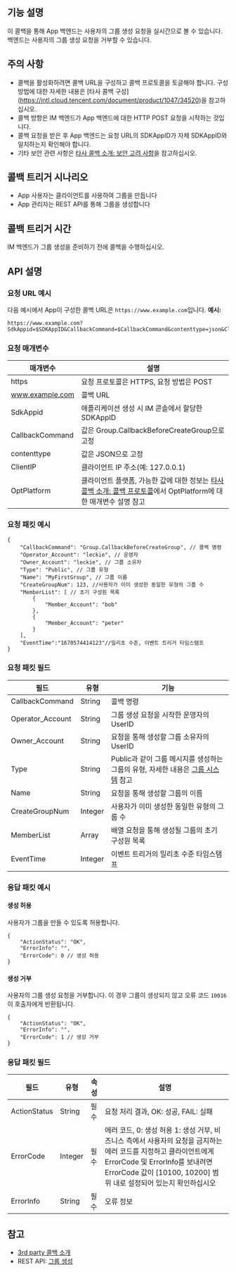 ## 기능 설명

이 콜백을 통해 App 백엔드는 사용자의 그룹 생성 요청을 실시간으로 볼 수 있습니다. 백엔드는 사용자의 그룹 생성 요청을 거부할 수 있습니다.

## 주의 사항

- 콜백을 활성화하려면 콜백 URL을 구성하고 콜백 프로토콜을 토글해야 합니다. 구성 방법에 대한 자세한 내용은 [타사 콜백 구성] (https://intl.cloud.tencent.com/document/product/1047/34520)을 참고하십시오.
- 콜백 방향은 IM 백엔드가 App 백엔드에 대한 HTTP POST 요청을 시작하는 것입니다.
- 콜백 요청을 받은 후 App 백엔드는 요청 URL의 SDKAppID가 자체 SDKAppID와 일치하는지 확인해야 합니다.
- 기타 보안 관련 사항은 [타사 콜백 소개: 보안 고려 사항](https://intl.cloud.tencent.com/document/product/1047/34354)을 참고하십시오.

## 콜백 트리거 시나리오

- App 사용자는 클라이언트를 사용하여 그룹을 만듭니다
- App 관리자는 REST API를 통해 그룹을 생성합니다

## 콜백 트리거 시간

IM 백엔드가 그룹 생성을 준비하기 전에 콜백을 수행하십시오.

## API 설명

### 요청 URL 예시

다음 예시에서 App이 구성한 콜백 URL은 `https://www.example.com`입니다.
**예시:**

```
https://www.example.com?SdkAppid=$SDKAppID&CallbackCommand=$CallbackCommand&contenttype=json&ClientIP=$ClientIP&OptPlatform=$OptPlatform
```

### 요청 매개변수

| 매개변수     | 설명 |
| --- | --- |
| https | 요청 프로토콜은 HTTPS, 요청 방법은 POST |
| www.example.com | 콜백 URL |
| SdkAppid | 애플리케이션 생성 시 IM 콘솔에서 할당한 SDKAppID |
| CallbackCommand | 값은 Group.CallbackBeforeCreateGroup으로 고정 |
| contenttype | 값은 JSON으로 고정 |
| ClientIP | 클라이언트 IP 주소(예: 127.0.0.1) |
| OptPlatform | 클라이언트 플랫폼, 가능한 값에 대한 정보는 [타사 콜백 소개: 콜백 프로토콜](https://intl.cloud.tencent.com/document/product/1047/34354)에서 OptPlatform에 대한 매개변수 설명 참고 |

### 요청 패킷 예시

```
{
    "CallbackCommand": "Group.CallbackBeforeCreateGroup", // 콜백 명령
    "Operator_Account": "leckie", // 운영자
    "Owner_Account": "leckie", // 그룹 소유자
    "Type": "Public", // 그룹 유형
    "Name": "MyFirstGroup", // 그룹 이름
    "CreateGroupNum": 123, //사용자가 이미 생성한 동일한 유형의 그룹 수
    "MemberList": [ // 초기 구성원 목록
        {
            "Member_Account": "bob"
        },
        {
            "Member_Account": "peter"
        }
    ],
    "EventTime":"1670574414123"//밀리초 수준, 이벤트 트리거 타임스탬프
}
```

### 요청 패킷 필드

| 필드 | 유형 | 기능 |
| --- | --- | --- |
| CallbackCommand | String | 콜백 명령 |
| Operator_Account | String | 그룹 생성 요청을 시작한 운영자의 UserID |
| Owner_Account | String | 요청을 통해 생성할 그룹 소유자의 UserID |
| Type | String | Public과 같이 그룹 메시지를 생성하는 그룹의 유형, 자세한 내용은 [그룹 시스템](https://intl.cloud.tencent.com/document/product/1047/33529) 참고|
| Name | String | 요청을 통해 생성할 그룹의 이름 |
| CreateGroupNum | Integer | 사용자가 이미 생성한 동일한 유형의 그룹 수 |
| MemberList | Array | 배열 요청을 통해 생성될 그룹의 초기 구성원 목록 |
| EventTime | Integer | 이벤트 트리거의 밀리초 수준 타임스탬프 |

### 응답 패킷 예시

#### 생성 허용

사용자가 그룹을 만들 수 있도록 허용합니다.

```
{
    "ActionStatus": "OK",
    "ErrorInfo": "",
    "ErrorCode": 0 // 생성 허용
}
```

#### 생성 거부

사용자의 그룹 생성 요청을 거부합니다. 이 경우 그룹이 생성되지 않고 오류 코드 `10016`이 호출자에게 반환됩니다.

```
{
    "ActionStatus": "OK",
    "ErrorInfo": "",
    "ErrorCode": 1 // 생성 거부
}
```

### 응답 패킷 필드

| 필드 | 유형 | 속성 | 설명 |
| --- | --- | --- | --- |
| ActionStatus | String | 필수 | 요청 처리 결과, OK: 성공, FAIL: 실패 |
| ErrorCode | Integer | 필수 | 에러 코드, 0: 생성 허용 1: 생성 거부, 비즈니스 측에서 사용자의 요청을 금지하는 에러 코드를 지정하고 클라이언트에게 ErrorCode 및 ErrorInfo를 보내려면 ErrorCode 값이 [10100, 10200] 범위 내로 설정되어 있는지 확인하십시오|
| ErrorInfo | String | 필수 | 오류 정보 |

## 참고

- [3rd party 콜백 소개](https://intl.cloud.tencent.com/document/product/1047/34354)
- REST API: [그룹 생성](https://intl.cloud.tencent.com/document/product/1047/34895)


